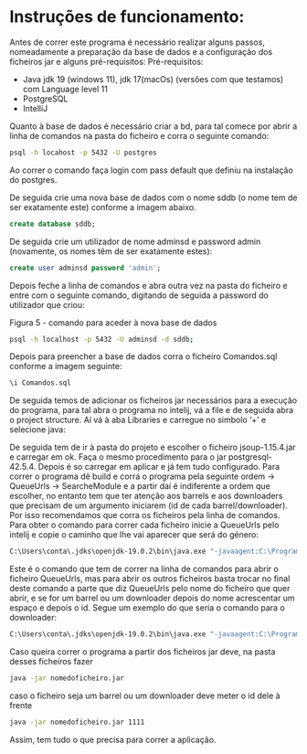 # Instruções de funcionamento:

Antes de correr este programa é necessário realizar alguns passos, nomeadamente a preparação da base de dados e a configuração dos ficheiros jar e alguns pré-requisitos:
Pré-requisitos:
 - Java jdk 19 (windows 11), jdk 17(macOs) (versões com que testamos) com Language level 11
 - PostgreSQL
 - IntelliJ

Quanto à base de dados é necessário criar a bd, para tal comece por abrir a linha de comandos na pasta do ficheiro e corra o seguinte comando:
```sh
psql -h locahost -p 5432 -U postgres
```

Ao correr o comando faça login com pass default que definiu na instalação do postgres.

De seguida crie uma nova base de dados com o nome sddb (o nome tem de ser exatamente este) conforme a imagem abaixo.

```sql
create database sddb;
```

De seguida crie um utilizador de nome adminsd e password admin (novamente, os nomes têm de ser exatamente estes):

```sql
create user adminsd password 'admin';
```

Depois feche a linha de comandos e abra outra vez na pasta do ficheiro e entre com o seguinte comando, digitando de seguida a password do utilizador que criou:

Figura 5 - comando para aceder à nova base de dados
```sh
psql -h localhost -p 5432 -U adminsd -d sddb;
```
Depois para preencher a base de dados corra o ficheiro Comandos.sql conforme a imagem seguinte:

```sql
\i Comandos.sql
```
De seguida temos de adicionar os ficheiros jar necessários para a execução do programa, para tal abra o programa no intelij, vá a file e de seguida abra o project structure. Aí vá à aba Libraries e carregue no simbolo ‘+’ e selecione java:

De seguida  tem de ir à pasta do projeto e escolher o ficheiro jsoup-1.15.4.jar e carregar em ok. Faça o mesmo procedimento para o jar postgresql-42.5.4. Depois é so carregar em aplicar e já tem tudo configurado. Para correr o programa dê build e corra o programa pela seguinte ordem -> QueueUrls -> SearcheModule e a partir daí é indiferente a ordem que escolher, no entanto tem que ter atenção aos barrels e aos downloaders que precisam de um argumento iniciarem (id de cada barrel/downloader). Por isso recomendamos que corra os ficheiros pela linha de comandos. Para obter o comando para correr cada ficheiro inicie a QueueUrls pelo intelij e copie o caminho que lhe vai aparecer que será do género:
```cmd
C:\Users\conta\.jdks\openjdk-19.0.2\bin\java.exe "-javaagent:C:\Program Files\JetBrains\IntelliJ IDEA Community Edition 2021.2.2\lib\idea_rt.jar=35600:C:\Program Files\JetBrains\IntelliJ IDEA Community Edition 2021.2.2\bin" -Dfile.encoding=UTF-8 -Dsun.stdout.encoding=UTF-8 -Dsun.stderr.encoding=UTF-8 -classpath "C:\Users\conta\OneDrive\Ambiente de Trabalho\SistemasDistribuidos\out\production\SistemasDistribuidos;C:\Users\conta\OneDrive\Ambiente de Trabalho\SistemasDistribuidos\jsoup-1.15.4.jar;C:\Users\conta\OneDrive\Ambiente de Trabalho\SistemasDistribuidos\postgresql-42.5.4.jar" Message.QueueUrls
```

Este é o comando que tem de correr na linha de comandos para abrir o ficheiro QueueUrls, mas para abrir os outros ficheiros basta trocar no final deste comando a parte que diz QueueUrls pelo nome do ficheiro que quer abrir, e se for um barrel ou um downloader depois do nome acrescentar um espaço e depois o id. Segue um exemplo do que seria o comando para o downloader:

```cmd
C:\Users\conta\.jdks\openjdk-19.0.2\bin\java.exe "-javaagent:C:\Program Files\JetBrains\IntelliJ IDEA Community Edition 2021.2.2\lib\idea_rt.jar=35600:C:\Program Files\JetBrains\IntelliJ IDEA Community Edition 2021.2.2\bin" -Dfile.encoding=UTF-8 -Dsun.stdout.encoding=UTF-8 -Dsun.stderr.encoding=UTF-8 -classpath "C:\Users\conta\OneDrive\Ambiente de Trabalho\SistemasDistribuidos\out\production\SistemasDistribuidos;C:\Users\conta\OneDrive\Ambiente de Trabalho\SistemasDistribuidos\jsoup-1.15.4.jar;C:\Users\conta\OneDrive\Ambiente de Trabalho\SistemasDistribuidos\postgresql-42.5.4.jar" Message.Downloaders 5555
```

Caso queira correr o programa a partir dos ficheiros jar deve, na pasta desses ficheiros fazer

```cmd
java -jar nomedoficheiro.jar
```

caso o ficheiro seja um barrel ou um downloader deve meter o id dele à frente

```cmd
java -jar nomedoficheiro.jar 1111
```




Assim, tem tudo o que precisa para correr a aplicação.

